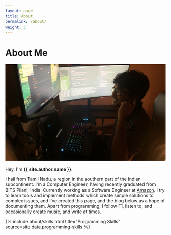 ```yaml
---
layout: page
title: About
permalink: /about/
weight: 3
---
```


# **About Me**

<div id="container" class="my-2 wow animated fadeIn" data-wow-delay=".15s">
    <img src="../assets/img/aboutProfile3.jpeg" alt="{{ site.title }}" class="circle-image wow animated zoomIn" data-wow-delay=".15s">
</div>

Hey, I'm **{{ site.author.name }}**.<br>

I hail from Tamil Nadu, a region in the southern part of the Indian subcontinent. I'm a Computer Engineer, having 
recently graduated from BITS Pilani, India. Currently working as a Software Engineer at 
[Amazon](https://www.aboutamazon.com/). I try to learn tools and implement methods which create simple solutions to 
complex issues, and I've created this page, and the blog below as a hope of documenting them. Apart from programming, 
I follow F1, listen to, and occasionally create music, and write at times.

<div class="row">
{% include about/skills.html title="Programming Skills" source=site.data.programming-skills %}
</div>